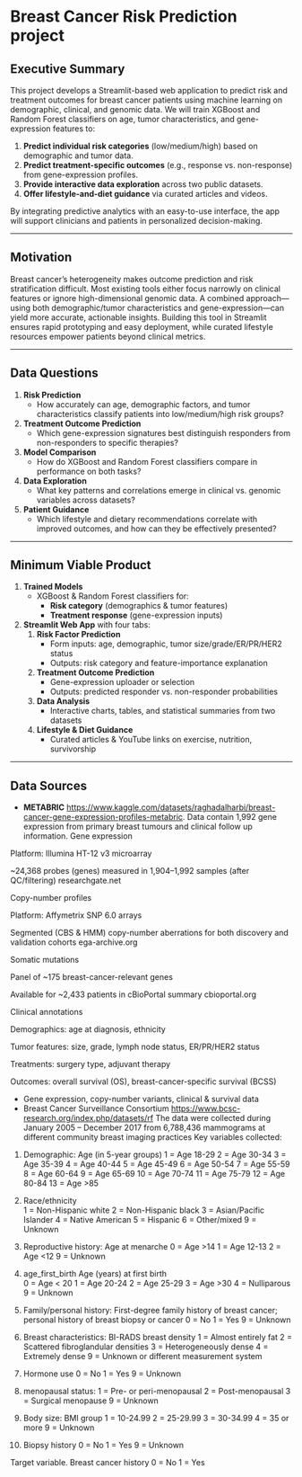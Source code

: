 # Breast Cancer Risk Prediction project

## Executive Summary  
This project develops a Streamlit-based web application to predict risk and treatment outcomes for breast cancer patients using machine learning on demographic, clinical, and genomic data. We will train XGBoost and Random Forest classifiers on age, tumor characteristics, and gene-expression features to:  
1. **Predict individual risk categories** (low/medium/high) based on demographic and tumor data.  
2. **Predict treatment-specific outcomes** (e.g., response vs. non-response) from gene-expression profiles.  
3. **Provide interactive data exploration** across two public datasets.  
4. **Offer lifestyle-and-diet guidance** via curated articles and videos.  

By integrating predictive analytics with an easy-to-use interface, the app will support clinicians and patients in personalized decision-making.

---

## Motivation  
Breast cancer’s heterogeneity makes outcome prediction and risk stratification difficult. Most existing tools either focus narrowly on clinical features or ignore high-dimensional genomic data. A combined approach—using both demographic/tumor characteristics and gene-expression—can yield more accurate, actionable insights. Building this tool in Streamlit ensures rapid prototyping and easy deployment, while curated lifestyle resources empower patients beyond clinical metrics.

---

## Data Questions  
1. **Risk Prediction**  
   - How accurately can age, demographic factors, and tumor characteristics classify patients into low/medium/high risk groups?  
2. **Treatment Outcome Prediction**  
   - Which gene-expression signatures best distinguish responders from non-responders to specific therapies?  
3. **Model Comparison**  
   - How do XGBoost and Random Forest classifiers compare in performance on both tasks?  
4. **Data Exploration**  
   - What key patterns and correlations emerge in clinical vs. genomic variables across datasets?  
5. **Patient Guidance**  
   - Which lifestyle and dietary recommendations correlate with improved outcomes, and how can they be effectively presented?

---


## Minimum Viable Product  
1. **Trained Models**  
   - XGBoost & Random Forest classifiers for:  
     - **Risk category** (demographics & tumor features)  
     - **Treatment response** (gene-expression inputs)  
2. **Streamlit Web App** with four tabs:  
   1. **Risk Factor Prediction**  
      - Form inputs: age, demographic, tumor size/grade/ER/PR/HER2 status  
      - Outputs: risk category and feature-importance explanation  
   2. **Treatment Outcome Prediction**  
      - Gene-expression uploader or selection  
      - Outputs: predicted responder vs. non-responder probabilities  
   3. **Data Analysis**  
      - Interactive charts, tables, and statistical summaries from two datasets  
   4. **Lifestyle & Diet Guidance**  
      - Curated articles & YouTube links on exercise, nutrition, survivorship  

---

## Data Sources  
- **METABRIC** https://www.kaggle.com/datasets/raghadalharbi/breast-cancer-gene-expression-profiles-metabric. Data contain 1,992 gene expression from primary breast tumours and clinical follow up information.
Gene expression

Platform: Illumina HT-12 v3 microarray

~24,368 probes (genes) measured in 1,904–1,992 samples (after QC/filtering) 
researchgate.net

Copy-number profiles

Platform: Affymetrix SNP 6.0 arrays

Segmented (CBS & HMM) copy-number aberrations for both discovery and validation cohorts 
ega-archive.org

Somatic mutations

Panel of ~175 breast-cancer-relevant genes

Available for ~2,433 patients in cBioPortal summary 
cbioportal.org

Clinical annotations

Demographics: age at diagnosis, ethnicity

Tumor features: size, grade, lymph node status, ER/PR/HER2 status

Treatments: surgery type, adjuvant therapy

Outcomes: overall survival (OS), breast-cancer-specific survival (BCSS) 

  - Gene expression, copy-number variants, clinical & survival data  
- Breast Cancer Surveillance Consortium https://www.bcsc-research.org/index.php/datasets/rf
The data were collected during January 2005 – December 2017 from 6,788,436 mammograms at different community breast imaging practices
Key variables collected:
1. Demographic: 
Age (in 5-year groups)
1 = Age 18-29
2 = Age 30-34
3 = Age 35-39
4 = Age 40-44
5 = Age 45-49
6 = Age 50-54
7 = Age 55-59
8 = Age 60-64
9 = Age 65-69
10 = Age 70-74
11 = Age 75-79
12 = Age 80-84
13 = Age >85
2. Race/ethnicity	
1 = Non-Hispanic white
2 = Non-Hispanic black
3 = Asian/Pacific Islander
4 = Native American
5 = Hispanic
6 = Other/mixed
9 = Unknown

3. Reproductive history: Age at menarche
0 = Age >14
1 = Age 12-13
2 = Age <12
9 = Unknown

4. age_first_birth	Age (years) at first birth	
0 = Age < 20
1 = Age 20-24
2 = Age 25-29
3 = Age >30
4 = Nulliparous
9 = Unknown


5. Family/personal history: First-degree family history of breast cancer; personal history of breast biopsy or cancer
0 = No
1 = Yes
9 = Unknown

6. Breast characteristics: BI-RADS breast density
1 = Almost entirely fat
2 = Scattered fibroglandular densities
3 = Heterogeneously dense
4 = Extremely dense
9 = Unknown or different measurement system

7. Hormone use
0 = No
1 = Yes
9 = Unknown

8. menopausal status: 
1 = Pre- or peri-menopausal
2 = Post-menopausal
3 = Surgical menopause
9 = Unknown

9. Body size: BMI group
1 = 10-24.99
2 = 25-29.99
3 = 30-34.99
4 = 35 or more
9 = Unknown

10. Biopsy history
0 = No
1 = Yes
9 = Unknown

Target variable. Breast cancer history
0 = No
1 = Yes

 
